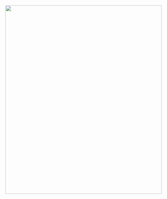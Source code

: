 <h1 align="center">
 <img src="https://encrypted-tbn0.gstatic.com/images?q=tbn:ANd9GcRvLGA1-WFcSItOLOFoJr7QmFmXdzt9mzeEnh7fnxR93LhOc0WKP2NrhNj3-95xPFJbGCs&usqp=CAU" style="width:500px;height:600px;" />
</h1>
<!--
**Niloy-Nil/Niloy-Nil** is a ✨ _special_ ✨ repository because its `README.md` (this file) appears on your GitHub profile.

Here are some ideas to get you started:

- 🔭 I’m currently working on ...
- 🌱 I’m currently learning ...
- 👯 I’m looking to collaborate on ...
- 🤔 I’m looking for help with ...
- 💬 Ask me about ...
- 📫 How to reach me: ...
- 😄 Pronouns: ...
- ⚡ Fun fact: ...
-->
